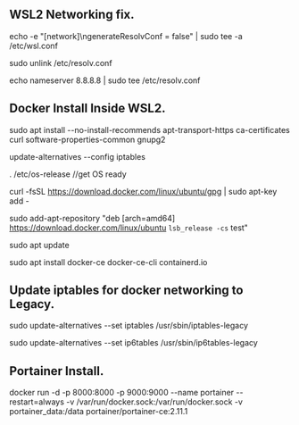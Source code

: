 
## WSL2 Networking fix.


echo -e "[network]\ngenerateResolvConf = false" | sudo tee -a /etc/wsl.conf

sudo unlink /etc/resolv.conf

echo nameserver 8.8.8.8 | sudo tee /etc/resolv.conf


## Docker Install Inside WSL2.


sudo apt install --no-install-recommends apt-transport-https ca-certificates curl software-properties-common gnupg2

update-alternatives --config iptables

. /etc/os-release //get OS ready

curl -fsSL https://download.docker.com/linux/ubuntu/gpg | sudo apt-key add -

sudo add-apt-repository "deb [arch=amd64] https://download.docker.com/linux/ubuntu `lsb_release -cs` test"

sudo apt update

sudo apt install docker-ce docker-ce-cli containerd.io


## Update iptables for docker networking to Legacy.


sudo update-alternatives --set iptables /usr/sbin/iptables-legacy

sudo update-alternatives --set ip6tables /usr/sbin/ip6tables-legacy

## Portainer Install.


docker run -d -p 8000:8000 -p 9000:9000 --name portainer --restart=always -v /var/run/docker.sock:/var/run/docker.sock -v portainer_data:/data portainer/portainer-ce:2.11.1
